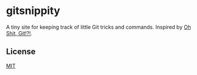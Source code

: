 # gitsnippity

A tiny site for keeping track of little Git tricks and commands. Inspired by [Oh Shit, Git!?!](https://ohshitgit.com/).

## License

[MIT](LICENSE)
